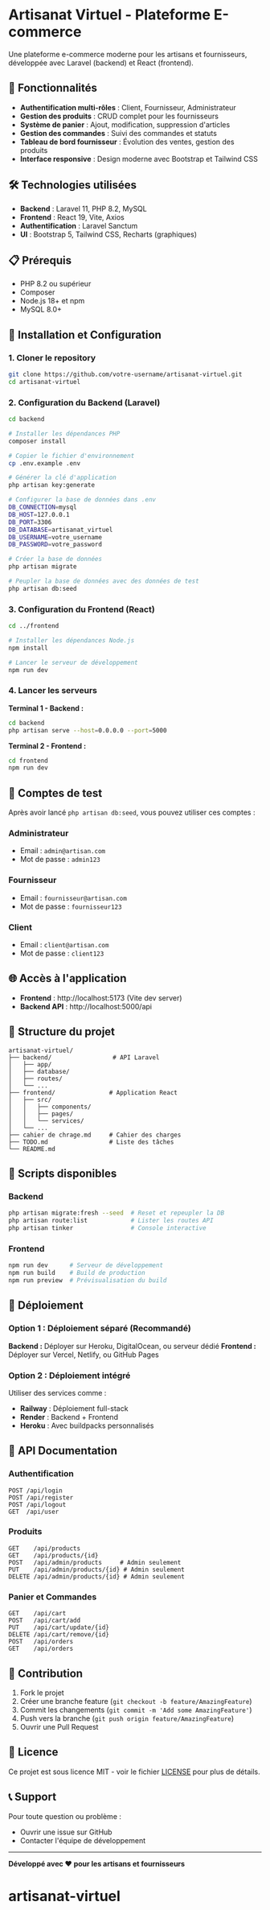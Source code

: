 # Artisanat Virtuel - Plateforme E-commerce

Une plateforme e-commerce moderne pour les artisans et fournisseurs, développée avec Laravel (backend) et React (frontend).

## 🚀 Fonctionnalités

- **Authentification multi-rôles** : Client, Fournisseur, Administrateur
- **Gestion des produits** : CRUD complet pour les fournisseurs
- **Système de panier** : Ajout, modification, suppression d'articles
- **Gestion des commandes** : Suivi des commandes et statuts
- **Tableau de bord fournisseur** : Évolution des ventes, gestion des produits
- **Interface responsive** : Design moderne avec Bootstrap et Tailwind CSS

## 🛠️ Technologies utilisées

- **Backend** : Laravel 11, PHP 8.2, MySQL
- **Frontend** : React 19, Vite, Axios
- **Authentification** : Laravel Sanctum
- **UI** : Bootstrap 5, Tailwind CSS, Recharts (graphiques)

## 📋 Prérequis

- PHP 8.2 ou supérieur
- Composer
- Node.js 18+ et npm
- MySQL 8.0+

## 🚀 Installation et Configuration

### 1. Cloner le repository

```bash
git clone https://github.com/votre-username/artisanat-virtuel.git
cd artisanat-virtuel
```

### 2. Configuration du Backend (Laravel)

```bash
cd backend

# Installer les dépendances PHP
composer install

# Copier le fichier d'environnement
cp .env.example .env

# Générer la clé d'application
php artisan key:generate

# Configurer la base de données dans .env
DB_CONNECTION=mysql
DB_HOST=127.0.0.1
DB_PORT=3306
DB_DATABASE=artisanat_virtuel
DB_USERNAME=votre_username
DB_PASSWORD=votre_password

# Créer la base de données
php artisan migrate

# Peupler la base de données avec des données de test
php artisan db:seed
```

### 3. Configuration du Frontend (React)

```bash
cd ../frontend

# Installer les dépendances Node.js
npm install

# Lancer le serveur de développement
npm run dev
```

### 4. Lancer les serveurs

**Terminal 1 - Backend :**
```bash
cd backend
php artisan serve --host=0.0.0.0 --port=5000
```

**Terminal 2 - Frontend :**
```bash
cd frontend
npm run dev
```

## 🔐 Comptes de test

Après avoir lancé `php artisan db:seed`, vous pouvez utiliser ces comptes :

### Administrateur
- Email : `admin@artisan.com`
- Mot de passe : `admin123`

### Fournisseur
- Email : `fournisseur@artisan.com`
- Mot de passe : `fournisseur123`

### Client
- Email : `client@artisan.com`
- Mot de passe : `client123`

## 🌐 Accès à l'application

- **Frontend** : http://localhost:5173 (Vite dev server)
- **Backend API** : http://localhost:5000/api

## 📁 Structure du projet

```
artisanat-virtuel/
├── backend/                 # API Laravel
│   ├── app/
│   ├── database/
│   ├── routes/
│   └── ...
├── frontend/               # Application React
│   ├── src/
│   │   ├── components/
│   │   ├── pages/
│   │   └── services/
│   └── ...
├── cahier de chrage.md     # Cahier des charges
├── TODO.md                 # Liste des tâches
└── README.md
```

## 🔧 Scripts disponibles

### Backend
```bash
php artisan migrate:fresh --seed  # Reset et repeupler la DB
php artisan route:list            # Lister les routes API
php artisan tinker                # Console interactive
```

### Frontend
```bash
npm run dev      # Serveur de développement
npm run build    # Build de production
npm run preview  # Prévisualisation du build
```

## 🚀 Déploiement

### Option 1 : Déploiement séparé (Recommandé)

**Backend :** Déployer sur Heroku, DigitalOcean, ou serveur dédié
**Frontend :** Déployer sur Vercel, Netlify, ou GitHub Pages

### Option 2 : Déploiement intégré

Utiliser des services comme :
- **Railway** : Déploiement full-stack
- **Render** : Backend + Frontend
- **Heroku** : Avec buildpacks personnalisés

## 📝 API Documentation

### Authentification
```
POST /api/login
POST /api/register
POST /api/logout
GET  /api/user
```

### Produits
```
GET    /api/products
GET    /api/products/{id}
POST   /api/admin/products     # Admin seulement
PUT    /api/admin/products/{id} # Admin seulement
DELETE /api/admin/products/{id} # Admin seulement
```

### Panier et Commandes
```
GET    /api/cart
POST   /api/cart/add
PUT    /api/cart/update/{id}
DELETE /api/cart/remove/{id}
POST   /api/orders
GET    /api/orders
```

## 🤝 Contribution

1. Fork le projet
2. Créer une branche feature (`git checkout -b feature/AmazingFeature`)
3. Commit les changements (`git commit -m 'Add some AmazingFeature'`)
4. Push vers la branche (`git push origin feature/AmazingFeature`)
5. Ouvrir une Pull Request

## 📄 Licence

Ce projet est sous licence MIT - voir le fichier [LICENSE](LICENSE) pour plus de détails.

## 📞 Support

Pour toute question ou problème :
- Ouvrir une issue sur GitHub
- Contacter l'équipe de développement

---

**Développé avec ❤️ pour les artisans et fournisseurs**
# artisanat-virtuel
